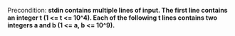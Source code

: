 Precondition: **stdin contains multiple lines of input. The first line contains an integer t (1 <= t <= 10^4). Each of the following t lines contains two integers a and b (1 <= a, b <= 10^9).**
